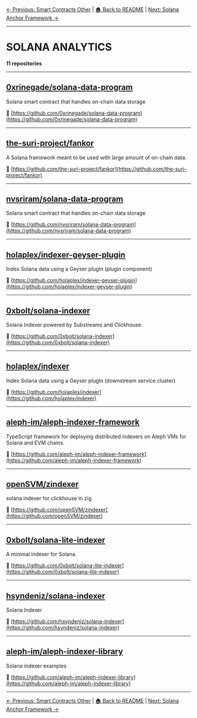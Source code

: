 [← Previous: Smart Contracts Other](smart-contracts-other.txt) | [🏠 Back to README](../README.md) | [Next: Solana Anchor Framework →](solana-anchor-framework.txt)

---

# SOLANA ANALYTICS

**11 repositories**

---

## [0xrinegade/solana-data-program](https://github.com/0xrinegade/solana-data-program)

Solana smart contract that handles on-chain data storage

🔗 [https://github.com/0xrinegade/solana-data-program](https://github.com/0xrinegade/solana-data-program)

---

## [the-suri-project/fankor](https://github.com/the-suri-project/fankor)

A Solana framework meant to be used with large amount of on-chain data.

🔗 [https://github.com/the-suri-project/fankor](https://github.com/the-suri-project/fankor)

---

## [nvsriram/solana-data-program](https://github.com/nvsriram/solana-data-program)

Solana smart contract that handles on-chain data storage

🔗 [https://github.com/nvsriram/solana-data-program](https://github.com/nvsriram/solana-data-program)

---

## [holaplex/indexer-geyser-plugin](https://github.com/holaplex/indexer-geyser-plugin)

Index Solana data using a Geyser plugin (plugin component)

🔗 [https://github.com/holaplex/indexer-geyser-plugin](https://github.com/holaplex/indexer-geyser-plugin)

---

## [0xbolt/solana-indexer](https://github.com/0xbolt/solana-indexer)

Solana Indexer powered by Substreams and Clickhouse.

🔗 [https://github.com/0xbolt/solana-indexer](https://github.com/0xbolt/solana-indexer)

---

## [holaplex/indexer](https://github.com/holaplex/indexer)

Index Solana data using a Geyser plugin (downstream service cluster)

🔗 [https://github.com/holaplex/indexer](https://github.com/holaplex/indexer)

---

## [aleph-im/aleph-indexer-framework](https://github.com/aleph-im/aleph-indexer-framework)

TypeScript framework for deploying distributed indexers on Aleph VMs for Solana and EVM chains.

🔗 [https://github.com/aleph-im/aleph-indexer-framework](https://github.com/aleph-im/aleph-indexer-framework)

---

## [openSVM/zindexer](https://github.com/openSVM/zindexer)

solana indexer for clickhouse in zig

🔗 [https://github.com/openSVM/zindexer](https://github.com/openSVM/zindexer)

---

## [0xbolt/solana-lite-indexer](https://github.com/0xbolt/solana-lite-indexer)

A minimal indexer for Solana.

🔗 [https://github.com/0xbolt/solana-lite-indexer](https://github.com/0xbolt/solana-lite-indexer)

---

## [hsyndeniz/solana-indexer](https://github.com/hsyndeniz/solana-indexer)

Solana Indexer

🔗 [https://github.com/hsyndeniz/solana-indexer](https://github.com/hsyndeniz/solana-indexer)

---

## [aleph-im/aleph-indexer-library](https://github.com/aleph-im/aleph-indexer-library)

Solana indexer examples

🔗 [https://github.com/aleph-im/aleph-indexer-library](https://github.com/aleph-im/aleph-indexer-library)

---


[← Previous: Smart Contracts Other](smart-contracts-other.txt) | [🏠 Back to README](../README.md) | [Next: Solana Anchor Framework →](solana-anchor-framework.txt)
